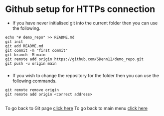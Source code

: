 # Github setup for HTTPs connection
- If you have never initialised git into the current folder then you can use the following.
```
echo "# demo_repo" >> README.md
git init
git add README.md
git commit -m "first commit"
git branch -M main
git remote add origin https://github.com/SDenn12/demo_repo.git
git push -u origin main
```
###
- If you wish to change the repository for the folder then you can use the following commands.
```
git remote remove origin
git remote add origin <correct address>
```
##
To go back to Git page [click here](https://github.com/SDenn12/beginner_code/edit/main/git_tutorial.md)
To go back to main menu [click here](https://github.com/SDenn12/beginner_code/blob/main/README.md)

